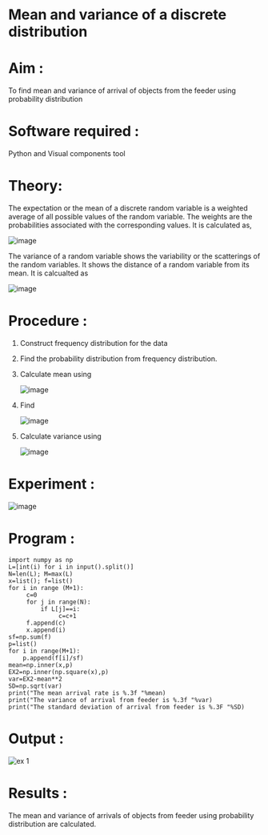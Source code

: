 #  Mean and variance of a discrete  distribution


# Aim : 

To find mean and variance of arrival of objects from the feeder using probability distribution


# Software required :  

Python and Visual components tool

# Theory:

The expectation or the mean of a discrete random variable is a weighted average of all possible
values of the random variable. The weights are the probabilities associated with the corresponding values. 
It is calculated as,

![image](https://user-images.githubusercontent.com/103921593/192938463-e34177f4-f188-48a0-bda2-8f6d1d660ed2.png)

The variance of a random variable shows the variability or the scatterings of the random variables.
It shows the distance of a random variable from its mean. It is calcualted as

![image](https://user-images.githubusercontent.com/103921593/192938695-99fedc01-34d5-4d36-84df-5880e766ed0c.png)


# Procedure :

1. Construct frequency distribution for the data

2. Find the  probability distribution from frequency distribution.

3. Calculate mean using 
   
   ![image](https://user-images.githubusercontent.com/103921593/192940431-03b81777-c54d-4286-b4f4-82dfe7666b4c.png)

4. Find  
   
      ![image](https://user-images.githubusercontent.com/103921593/192940255-2d9dd746-6875-4a6d-877b-6da6cdb96ab1.png)

5.  Calculate variance using 
  
      ![image](https://user-images.githubusercontent.com/103921593/192942852-913550a9-fabe-4a55-b956-0487b18bbd97.png)


# Experiment :

![image](https://user-images.githubusercontent.com/103921593/229993174-5b67e57e-3e01-4ac4-9f83-410a932b22bf.png)

# Program :
```
import numpy as np 
L=[int(i) for i in input().split()] 
N=len(L); M=max(L) 
x=list(); f=list() 
for i in range (M+1): 
     c=0 
     for j in range(N): 
         if L[j]==i: 
              c=c+1 
     f.append(c) 
     x.append(i) 
sf=np.sum(f) 
p=list() 
for i in range(M+1): 
    p.append(f[i]/sf) 
mean=np.inner(x,p) 
EX2=np.inner(np.square(x),p) 
var=EX2-mean**2 
SD=np.sqrt(var) 
print("The mean arrival rate is %.3f "%mean) 
print("The variance of arrival from feeder is %.3f "%var) 
print("The standard deviation of arrival from feeder is %.3F "%SD)
```

# Output : 
![ex 1](https://github.com/user-attachments/assets/b4a33d73-8abc-43dd-8338-9602fb6b274c)

# Results :
The mean and variance of arrivals of objects from feeder using probability distribution are calculated.

